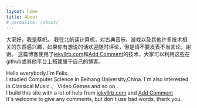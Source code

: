 ```yaml
---
layout: home
title: About
# permalink: /about/
---
```

大家好，我是蔡帜。
我在北航读计算机，对古典音乐、游戏以及其他许多技术相关的东西感兴趣，如果你有想说的话欢迎随时评论，但是请不要发表不当言论，谢谢。
这篇博客使用了[jekyllrb.com](https://jekyllrb.com/)和[Add Comment](https://60devs.com/adding-comments-to-your-jekyll-blog.html)的技术，大家可以利用这些在github或其他平台上搭建属于自己的博客。

Hello everybody.I\`m Felix.<br>
I studied Computer Science in Beihang University,China. I\`m also interested in Classical Music 、 Video Games and so on .<br>
I build this site with a lot of help from [jekyllrb.com](https://jekyllrb.com/) and [Add Comment](https://60devs.com/adding-comments-to-your-jekyll-blog.html)<br>
It\`s welcome to give any comments, but don\`t use bad words, thank you.

 

